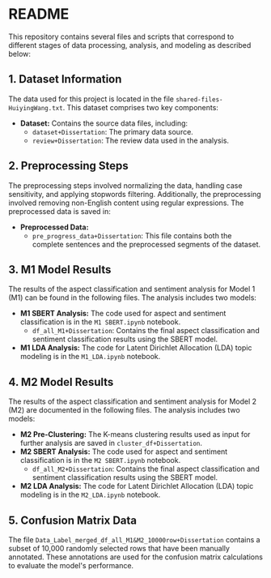 # README

This repository contains several files and scripts that correspond to different stages of data processing, analysis, and modeling as described below:

## 1. Dataset Information

The data used for this project is located in the file `shared-files-HuiyingWang.txt`. This dataset comprises two key components:
- **Dataset:** Contains the source data files, including:
  - `dataset+Dissertation`: The primary data source.
  - `review+Dissertation`: The review data used in the analysis.

## 2. Preprocessing Steps

The preprocessing steps involved normalizing the data, handling case sensitivity, and applying stopwords filtering. Additionally, the preprocessing involved removing non-English content using regular expressions. The preprocessed data is saved in:
- **Preprocessed Data:** 
  - `pre_progress_data+Dissertation`: This file contains both the complete sentences and the preprocessed segments of the dataset.

## 3. M1 Model Results

The results of the aspect classification and sentiment analysis for Model 1 (M1) can be found in the following files. The analysis includes two models:
- **M1 SBERT Analysis:** The code used for aspect and sentiment classification is in the `M1 SBERT.ipynb` notebook.
  - `df_all_M1+Dissertation`: Contains the final aspect classification and sentiment classification results using the SBERT model.
- **M1 LDA Analysis:** The code for Latent Dirichlet Allocation (LDA) topic modeling is in the `M1_LDA.ipynb` notebook.

## 4. M2 Model Results

The results of the aspect classification and sentiment analysis for Model 2 (M2) are documented in the following files. The analysis includes two models:
- **M2 Pre-Clustering:** The K-means clustering results used as input for further analysis are saved in `cluster_df+Dissertation`.
- **M2 SBERT Analysis:** The code used for aspect and sentiment classification is in the `M2 SBERT.ipynb` notebook.
  - `df_all_M2+Dissertation`: Contains the final aspect classification and sentiment classification results using the SBERT model.
- **M2 LDA Analysis:** The code for Latent Dirichlet Allocation (LDA) topic modeling is in the `M2_LDA.ipynb` notebook.

## 5. Confusion Matrix Data

The file `Data_Label_merged_df_all_M1&M2_10000row+Dissertation` contains a subset of 10,000 randomly selected rows that have been manually annotated. These annotations are used for the confusion matrix calculations to evaluate the model's performance.
